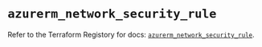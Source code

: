 # `azurerm_network_security_rule`

Refer to the Terraform Registory for docs: [`azurerm_network_security_rule`](https://registry.terraform.io/providers/hashicorp/azurerm/3.68.0/docs/resources/network_security_rule).

